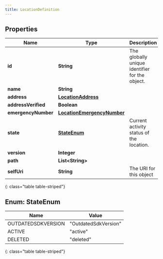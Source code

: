 ```yaml
---
title: LocationDefinition
---
```


## Properties

| Name | Type | Description | Notes |
| ------------ | ------------- | ------------- | ------------- |
| **id** | **String** | The globally unique identifier for the object. |  [optional] |
| **name** | **String** |  |  [optional] |
| **address** | [**LocationAddress**](LocationAddress.html) |  |  [optional] |
| **addressVerified** | **Boolean** |  |  [optional] |
| **emergencyNumber** | [**LocationEmergencyNumber**](LocationEmergencyNumber.html) |  |  [optional] |
| **state** | [**StateEnum**](#StateEnum) | Current activity status of the location. |  [optional] |
| **version** | **Integer** |  |  [optional] |
| **path** | **List&lt;String&gt;** |  |  [optional] |
| **selfUri** | **String** | The URI for this object |  [optional] |
{: class="table table-striped"}


<a name="StateEnum"></a>

## Enum: StateEnum

| Name | Value |
| ---- | ----- |
| OUTDATEDSDKVERSION | &quot;OutdatedSdkVersion&quot; |
| ACTIVE | &quot;active&quot; |
| DELETED | &quot;deleted&quot; |
{: class="table table-striped"}


